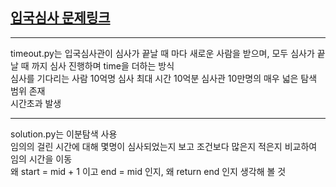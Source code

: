 ## [입국심사 문제링크](https://programmers.co.kr/learn/courses/30/lessons/43238)

---

timeout.py는 입국심사관이 심사가 끝날 때 마다 새로운 사람을 받으며, 모두 심사가 끝날 때 까지 심사 진행하며 time을 더하는 방식   
심사를 기다리는 사람 10억명 심사 최대 시간 10억분 심사관 10만명의 매우 넓은 탐색 범위 존재   
시간초과 발생  

---

solution.py는 이분탐색 사용   
임의의 걸린 시간에 대해 몇명이 심사되었는지 보고 조건보다 많은지 적은지 비교하여 임의 시간을 이동   
왜 start = mid + 1 이고 end = mid 인지, 왜 return end 인지 생각해 볼 것

